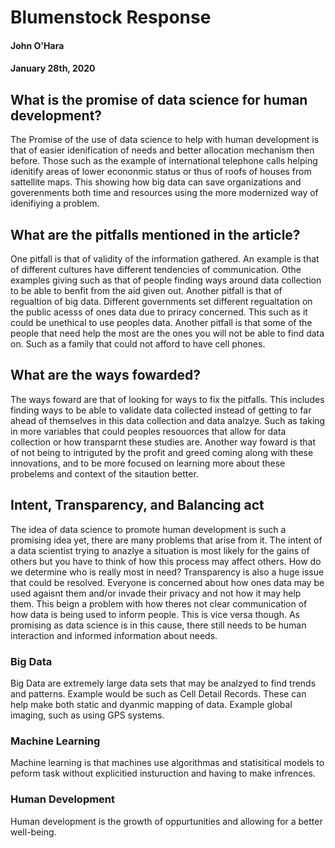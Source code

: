 # Blumenstock Response 
#### John O'Hara

#### January 28th, 2020



## What is the promise of data science for human development?

  The Promise of the use of data science to help with human development is that of easier idenification of needs and better allocation mechanism then before.  Those such as the example of international telephone calls helping idenitify areas of lower econonmic status or thus of roofs of houses from sattellite maps.  This showing how big data can save organizations and goverenments both time and resources using the more modernized way of idenifiying a problem. 
  
## What are the pitfalls mentioned in the article? 

  One pitfall is that of validity of the information gathered. An example is that of different cultures have different tendencies of communication.  Othe examples giving such as that of people finding ways around data collection to be able to benfit from the aid given out. Another pitfall is that of regualtion of big data.  Different governments set different regualtation on the public acesss of ones data due to priracy concerned.  This such as it could be unethical to use peoples data.  Another pitfall is that some of the people that need help the most are the ones you will not be able to find data on.  Such as a family that could not afford to have cell phones.
  
## What are the ways fowarded?  

  The ways foward are that of looking for ways to fix the pitfalls. This includes finding ways to be able to validate data collected instead of getting to far ahead of themselves in this data collection and data analzye.  Such as taking in more variables that could peoples resouorces that allow for data collection or how transparnt these studies are.  Another way foward is that of not being to intriguted by the profit and greed coming along with these innovations, and to be more focused on learning more about these probelems and  context of the sitaution better. 
  
## Intent, Transparency, and Balancing act
 
 The idea of data science to promote human development is such a promising idea yet, there are many problems that arise from it.  The intent of a data scientist trying to anazlye a situation is most likely for the gains of others but you have to think of how this process may affect others. How do we determine who is really most in need? Transparency is also a huge issue that could be resolved.  Everyone is concerned about how ones data may be used agaisnt them and/or invade their privacy and not how it may help them. This beign a problem with how theres not clear communication of how data is being used to inform people.  This is vice versa though.  As promising as data science is in this cause, there still needs to be human interaction and informed information about needs. 
 
### Big Data 
 
 Big Data are extremely large data sets that may be analzyed to find trends and patterns. Example would be such as Cell Detail Records.  These can help make both static and dyanmic mapping of data. Example global imaging, such as using GPS systems. 
 
### Machine Learning 
 
 Machine learning is that machines use algorithmas and statisitical models to peform task without explicitied insturuction and having to make infrences. 

### Human Development 

Human development is the growth of oppurtunities and allowing for a better well-being. 
 
